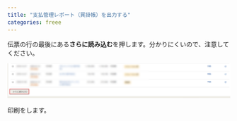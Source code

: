 ```yaml
---
title: "支払管理レポート（買掛帳）を出力する"
categories: freee
---
```


伝票の行の最後にある**さらに読み込む**を押します。分かりにくいので、注意してください。

![](../assets/images/2020-02-12-06-13-00.png)

印刷をします。
